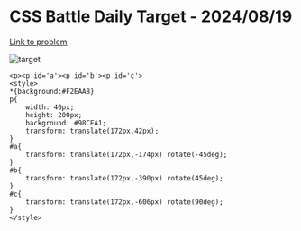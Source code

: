 # CSS Battle Daily Target - 2024/08/19

[Link to problem](https://cssbattle.dev/play/KtF7NHtNPgIGlaLTHesv)

![target](https://firebasestorage.googleapis.com/v0/b/cssbattleapp.appspot.com/o/user%2Fe6YbeBahWNPT7VpE2rE2p85byxa2%2Ftargets%2Ftarget_5Cqthim.png?alt=media)


```
<p><p id='a'><p id='b'><p id='c'>
<style>
*{background:#F2EAA8}
p{
    width: 40px;
    height: 200px;
    background: #98CEA1;
    transform: translate(172px,42px);
}
#a{
    transform: translate(172px,-174px) rotate(-45deg);
}
#b{
    transform: translate(172px,-390px) rotate(45deg);
}
#c{
    transform: translate(172px,-606px) rotate(90deg);
}
</style>
```

